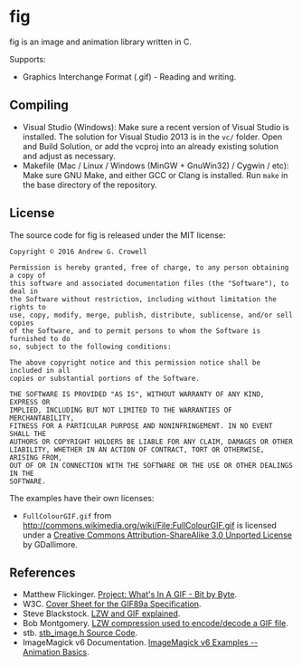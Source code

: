 fig
===

fig is an image and animation library written in C.

Supports:

* Graphics Interchange Format (.gif) - Reading and writing.

Compiling
---------

* Visual Studio (Windows): Make sure a recent version of Visual Studio is installed. The solution for Visual Studio 2013 is in the `vc/` folder. Open and Build Solution, or add the vcproj into an already existing solution and adjust as necessary.
* Makefile (Mac / Linux / Windows (MinGW + GnuWin32) / Cygwin / etc): Make sure GNU Make, and either GCC or Clang is installed. Run `make` in the base directory of the repository.

License
-------

The source code for fig is released under the MIT license:

    Copyright © 2016 Andrew G. Crowell

    Permission is hereby granted, free of charge, to any person obtaining a copy of
    this software and associated documentation files (the "Software"), to deal in
    the Software without restriction, including without limitation the rights to
    use, copy, modify, merge, publish, distribute, sublicense, and/or sell copies
    of the Software, and to permit persons to whom the Software is furnished to do
    so, subject to the following conditions:

    The above copyright notice and this permission notice shall be included in all
    copies or substantial portions of the Software.

    THE SOFTWARE IS PROVIDED "AS IS", WITHOUT WARRANTY OF ANY KIND, EXPRESS OR
    IMPLIED, INCLUDING BUT NOT LIMITED TO THE WARRANTIES OF MERCHANTABILITY,
    FITNESS FOR A PARTICULAR PURPOSE AND NONINFRINGEMENT. IN NO EVENT SHALL THE 
    AUTHORS OR COPYRIGHT HOLDERS BE LIABLE FOR ANY CLAIM, DAMAGES OR OTHER
    LIABILITY, WHETHER IN AN ACTION OF CONTRACT, TORT OR OTHERWISE, ARISING FROM,
    OUT OF OR IN CONNECTION WITH THE SOFTWARE OR THE USE OR OTHER DEALINGS IN THE
    SOFTWARE.

The examples have their own licenses:

* `FullColourGIF.gif` from http://commons.wikimedia.org/wiki/File:FullColourGIF.gif is licensed under a [Creative Commons Attribution-ShareAlike 3.0 Unported License][1] by GDallimore.

[1]: http://creativecommons.org/licenses/by-sa/3.0/

References
----------

* Matthew Flickinger. [Project: What's In A GIF - Bit by Byte][2].
* W3C. [Cover Sheet for the GIF89a Specification][3].
* Steve Blackstock. [LZW and GIF explained][4].
* Bob Montgomery. [LZW compression used to encode/decode a GIF file][5].
* stb. [stb_image.h Source Code][6].
* ImageMagick v6 Documentation. [ImageMagick v6 Examples -- Animation Basics][7].

[2]: http://www.matthewflickinger.com/lab/whatsinagif/bits_and_bytes.asp
[3]: http://www.w3.org/Graphics/GIF/spec-gif89a.txt
[4]: http://gingko.homeip.net/docs/file_formats/lzwgif.html#ste
[5]: http://gingko.homeip.net/docs/file_formats/lzwgif.html#bob
[6]: https://github.com/nothings/stb/blob/master/stb_image.h
[7]: http://www.imagemagick.org/Usage/anim_basics/
